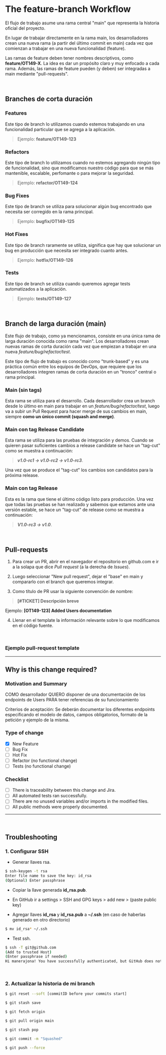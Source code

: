 # The feature-branch Workflow

El flujo de trabajo asume una rama central "main" que representa la historia oficial del proyecto. 

En lugar de trabajar directamente en la rama main, los desarrolladores crean una nueva rama (a partir del último commit en main) cada vez que comienzan a trabajar en una nueva funcionalidad (feature). 

Las ramas de feature deben tener nombres descriptivos, como **feature/OT149-X**. La idea es dar un propósito claro y muy enfocado a cada rama. Además, las ramas de feature pueden (y deben) ser integradas a main mediante "pull-requests".

&nbsp;

## Branches de corta duración

### Features

Este tipo de branch lo utilizamos cuando estemos trabajando en una funcionalidad particular que se agrega a la aplicación. 
> Ejemplo: **feature/OT149-123**

### Refactors 

Este tipo de branch lo utilizamos cuando no estemos agregando ningún tipo de funcionalidad, sino que modificamos nuestro código para que se más mantenible, escalable, perfomante o para mejorar la seguridad. 
> Ejemplo: **refactor/OT149-124**

### Bug Fixes

Este tipo de branch se utiliza para solucionar algún bug encontrado que necesita ser corregido en la rama principal. 
> Ejemplo: **bugfix/OT149-125**

### Hot Fixes

Este tipo de branch raramente se utiliza, significa que hay que solucionar un bug en producción que necesita ser integrado cuanto antes. 
> Ejemplo: **hotfix/OT149-126**

### Tests

Este tipo de branch se utiliza cuando queremos agregar tests automatizados a la aplicación. 
> Ejemplo: **tests/OT149-127**

&nbsp;

## Branch de larga duración (main)

Este flujo de trabajo, como ya mencionamos, consiste en una única rama de larga duración conocida como rama "main". Los desarrolladores crean nuevas ramas de corta duración cada vez que empiezan a trabajar en una nueva *feature/bug/refactor/test*.

Este tipo de flujo de trabajo es conocido como "trunk-based" y es una práctica común entre los equipos de DevOps, que requiere que los desarrolladores integren ramas de corta duración en un "tronco" central o rama principal.

### Main (sin tags)
Esta rama se utiliza para el desarrollo. Cada desarrollador crea un branch desde lo último en main para trabajar en un *feature/bug/refactor/test*, luego va a subir un Pull Request para hacer merge de sus cambios en main, siempre **como un único commit (squash and merge)**.

### Main con tag Release Candidate
Esta rama se utiliza para las pruebas de integración y demos. Cuando se quieren pasar suficientes cambios a release candidate se hace un "tag-cut" como se muestra a continuación: 

> ***v1.0-rc1 -> v1.0-rc2 -> v1.0-rc3***. 

Una vez que se produce el "tag-cut" los cambios son candidatos para la próxima release.

### Main con tag Release
Esta es la rama que tiene el último código listo para producción. Una vez que todas las pruebas se han realizado y sabemos que estamos ante una versión estable, se hace un "tag-cut" de release como se muestra a continuación: 

> ***V1.0-rc3 -> v1.0***.

&nbsp;

## Pull-requests

1. Para crear un PR, abrir en el navegador el repositorio en github.com e ir a la solapa que dice *Pull request* (a la derecha de *Issues*). 
2. Luego seleccionar "New pull request", dejar el "base" en main y compararlo con el branch que queremos integrar.

3. Como título de PR usar la siguiente convención de nombre:

> **[#TICKET] Descripción breve**

Ejemplo: **[OT149-123] Added Users documentation**

4. Llenar en el template la información relevante sobre lo que modificamos en el código fuente.

&nbsp;

### Ejemplo pull-request template
------------------------------------------------
## Why is this change required?

### Motivation and Summary

COMO desarrollador
QUIERO disponer de una documentación de los endpoints de Users
PARA tener referencias de su funcionamiento

Criterios de aceptación:
Se deberán documentar los diferentes endpoints especificando el modelo de datos, campos obligatorios, formato de la petición y ejemplo de la misma.

### Type of change

- [x] New Feature
- [ ] Bug Fix
- [ ] Hot Fix
- [ ] Refactor (no functional change)
- [ ] Tests (no functional change)

### Checklist
- [ ] There is traceability between this change and Jira.
- [ ] All automated tests ran successfully.
- [ ] There are no unused variables and/or imports in the modified files.
- [ ] All public methods were properly documented.
------------------------------------------------

&nbsp;

## Troubleshooting

### 1. Configurar SSH

- Generar llaves rsa.

```sh
$ ssh-keygen -t rsa
Enter file name to save the key: id_rsa
(Optional) Enter passphrase
```

- Copiar la llave generada **id_rsa.pub**.

- En GitHub ir a settings > SSH and GPG keys > add new > (paste public key)

- Agregar llaves **id_rsa** y **id_rsa.pub** a **~/.ssh** (en caso de haberlas generado en otro directorio)

```sh
$ mv id_rsa* ~/.ssh
```

- Test ssh.

```sh
$ ssh -T git@github.com       
(Add to trusted Host)
(Enter passphrase if needed)
Hi manerajona! You have successfully authenticated, but GitHub does not provide shell access.
```
&nbsp;

### 2. Actualizar la historia de mi branch

```sh
$ git reset --soft [commitID before your commits start]

$ git stash save

$ git fetch origin

$ git pull origin main

$ git stash pop

$ git commit -m "Squashed"

$ git push --force
```
